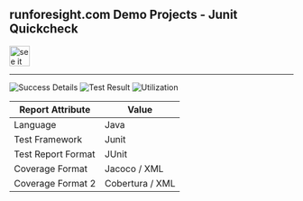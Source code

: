 
## runforesight.com Demo Projects - Junit Quickcheck

<a href="https://app.runforesight.live/repositories/github/runforesight-demo/junit-quickcheck/workflow-runs">
  <img src="https://4750167.fs1.hubspotusercontent-na1.net/hubfs/4750167/foresight-live-badge-72.png" height="36" alt="see it on foresight" />
</a>

---
![Success Details](https://api-public.service.runforesight.us/api/v1/badge/success?repoId=ff4c627a-dfe6-48b1-9407-f6e513618d0d)
![Test Result](https://api-public.service.runforesight.us/api/v1/badge/test?repoId=ff4c627a-dfe6-48b1-9407-f6e513618d0d)
![Utilization](https://api-public.service.runforesight.us/api/v1/badge/utilization?repoId=ff4c627a-dfe6-48b1-9407-f6e513618d0d)


| Report Attribute  | Value   |
|---|---|
| Language  | Java |
| Test Framework  | Junit |
| Test Report Format | JUnit |
| Coverage Format | Jacoco / XML  |
| Coverage Format 2 | Cobertura / XML  |
